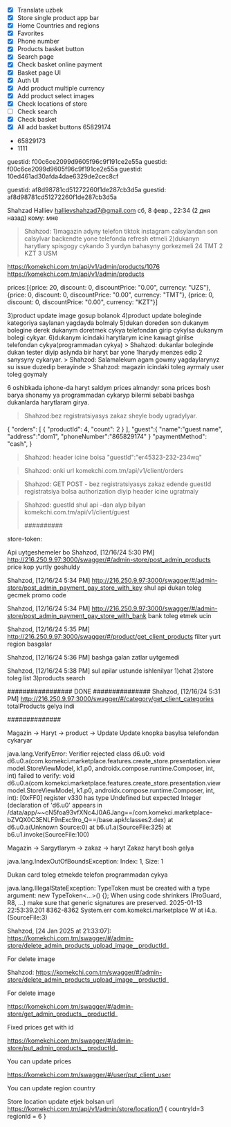 - [X] Translate uzbek
- [X] Store single product app bar
- [X] Home Countries and regions
- [X] Favorites
- [X] Phone number
- [X] Products basket button
- [X] Search page
- [X] Check basket online payment
- [X] Basket page UI
- [X] Auth UI
- [X] Add product multiple currency
- [X] Add product select images
- [X] Check locations of store
- [ ] Check search
- [X] Check basket
- [X] All add basket buttons
  65829174
- 65829173
- 1111


guestid:            f00c6ce2099d9605f96c9f191ce2e55a
guestid:            f00c6ce2099d9605f96c9f191ce2e55a
guestid:            10ed461ad30afda4dae6329de2cec8cf


guestid:            af8d98781cd51272260f1de287cb3d5a
guestid:            af8d98781cd51272260f1de287cb3d5a



Shahzad Halliev <hallievshahzad7@gmail.com>
сб, 8 февр., 22:34 (2 дня назад)
кому: мне

> Shahzod: 1)magazin adyny telefon tiktok instagram calsylandan son calsylvar backendte yone telefonda refresh etmeli
2)dukanyn harytlary spisgogy cykando 3 yurdyn bahasyny gorkezmeli
24 TMT
2 KZT
3 USM

https://komekchi.com.tm/api/v1/admin/products/1076
https://komekchi.com.tm/api/v1/admin/products

prices:[{price: 20, discount: 0, discountPrice: "0.00", currency: "UZS"},
{price: 0, discount: 0, discountPrice: "0.00", currency: "TMT"},
{price: 0, discount: 0, discountPrice: "0.00", currency: "KZT"}]

3)product update image gosup bolanok
4)product update boleginde kategoriya saylanan yagdayda bolmaly
5)dukan doreden son dukanym bolegine derek dukanym doretmek cykya telefondan girip cykylsa dukanym bolegi cykyar.
6)dukanym icindaki harytlarym icine kawagt girilse telefondan cykya(programmadan cykya) >
Shahzod: dukanlar boleginde dukan tester diyip aslynda bir haryt bar yone 1harydy menzes edip 2 sanysyny cykaryar. > 
Shahzod: Salamalekum agam gowmy yagdaylarynyz su issue duzedip berayinde > Shahzod: magazin icindaki toleg ayrmaly
user toleg goymaly

6 oshibkada iphone-da haryt saldym prices almandyr sona prices bosh barya shonamy ya programmadan cykaryp bilermi sebabi bashga dukanlarda harytlaram girya.


> Shahzod:bez registratsiyasys zakaz sheyle body ugradylyar.

{
"orders": [
{
"productId": 4,
"count": 2
}
],
"guest":{
"name":"guest name",
"address":"dom1",
"phoneNumber":"865829174"
}
"paymentMethod": "cash",
}

> Shahzod:
header icine bolsa
"guestId":"er45323-232-234wq"

> Shahzod:
onki url
komekchi.com.tm/api/v1/client/orders

> Shahzod:
GET POST - bez registratsiyasys zakaz edende guestId registratsiya bolsa authorization diyip header icine ugratmaly

> Shahzod:
guestId
shul api -dan alyp bilyan
komekchi.com.tm/api/v1/client/guest
> 
> 
> 
> 
> 
> ##########



store-token: 
  
Api uytgeshemeler bo
Shahzod, [12/16/24 5:30 PM]
http://216.250.9.97:3000/swagger/#/admin-store/post_admin_products
price kop yurtly goshuldy


Shahzod, [12/16/24 5:34 PM]
http://216.250.9.97:3000/swagger/#/admin-store/post_admin_payment_pay_store_with_key
shul api dukan toleg gecmek promo code

Shahzod, [12/16/24 5:34 PM]
http://216.250.9.97:3000/swagger/#/admin-store/post_admin_payment_pay_store_with_bank
bank toleg etmek ucin

Shahzod, [12/16/24 5:35 PM]
http://216.250.9.97:3000/swagger/#/product/get_client_products
filter yurt region basgalar


Shahzod, [12/16/24 5:36 PM]
bashga galan zatlar uytgemedi

Shahzod, [12/16/24 5:38 PM]
sul apilar ustunde ishlenilyar
1)chat
2)store toleg list
3)products search

################# DONE ###############
Shahzod, [12/16/24 5:31 PM]
http://216.250.9.97:3000/swagger/#/category/get_client_categories
totalProducts gelya indi



##############

Magazin -> Haryt -> product -> Update
Update knopka basylsa telefondan cykaryar

java.lang.VerifyError: Verifier rejected class d6.u0: void d6.u0.a(com.komekci.marketplace.features.create_store.presentation.viewmodel.StoreViewModel, k1.p0, androidx.compose.runtime.Composer, int, int) failed to verify: void d6.u0.a(com.komekci.marketplace.features.create_store.presentation.viewmodel.StoreViewModel, k1.p0, androidx.compose.runtime.Composer, int, int): [0xFF0] register v330 has type Undefined but expected Integer (declaration of 'd6.u0' appears in /data/app/~~cN5foa93vfXNc4J0A6Jang==/com.komekci.marketplace-bZVQX0C3ENLF9nExc9ro_Q==/base.apk!classes2.dex)
at d6.u0.a(Unknown Source:0)
at b6.u1.a(SourceFile:325)
at b6.u1.invoke(SourceFile:100)

Magazin -> Sargytlarym -> zakaz -> haryt
Zakaz haryt bosh gelya

java.lang.IndexOutOfBoundsException: Index: 1, Size: 1


Dukan card toleg etmekde telefon programmadan cykya

java.lang.IllegalStateException: TypeToken must be created with a type argument: new TypeToken<...>() {}; When using code shrinkers (ProGuard, R8, ...) make sure that generic signatures are preserved.
2025-01-13 22:53:39.201  8362-8362  System.err              com.komekci.marketplace              W  	at i4.a.<init>(SourceFile:3)



Shahzod, [24 Jan 2025 at 21:33:07]:
https://komekchi.com.tm/swagger/#/admin-store/delete_admin_products_upload_image__productId_

For delete image


Shahzod:
https://komekchi.com.tm/swagger/#/admin-store/delete_admin_products_upload_image__productId_

For delete image

https://komekchi.com.tm/swagger/#/admin-store/get_admin_products__productId_

Fixed prices get with id

https://komekchi.com.tm/swagger/#/admin-store/put_admin_products__productId_

You can update prices

https://komekchi.com.tm/swagger/#/user/put_client_user

You can update region country

Store location update etjek bolsan url
https://komekchi.com.tm/api/v1/admin/store/location/1
{
  countryId=3
  regionId = 6
}